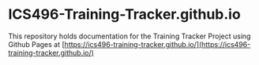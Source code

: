 # ICS496-Training-Tracker.github.io

This repository holds documentation for the Training Tracker Project using Github Pages at [https://ics496-training-tracker.github.io/](https://ics496-training-tracker.github.io/)
